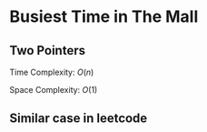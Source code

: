 # Busiest Time in The Mall

## Two Pointers

Time Complexity: $O(n)$

Space Complexity: $O(1)$

## Similar case in leetcode
